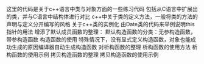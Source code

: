 这里的代码是关于c++语言中类与对象方面的一些练习代码
包括从C语言中扩展出的类，并与C语言中结构体进行对比
c++中关于类的定义方法，一般将类的方法的声明与定义分开编写的风格
关于c++类的实例化
由Date类的代码来举例说明this指针的用法
增添了默认成员函数的整理：
默认构造函数的分类：无参构造函数，带参构造函数
构造函数的使用
特殊情况下，没有显式定义构造函数，对象也能成功生成的原因编译器自动生成构造函数
对析构函数的整理
析构函数的使用方法
析构函数的使用示例
拷贝构造函数的整理
拷贝构造函数的使用示例
